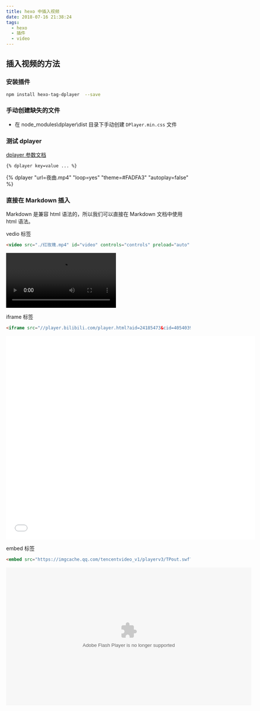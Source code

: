 ```yaml
---
title: hexo 中插入视频
date: 2018-07-16 21:38:24
tags:
  - hexo
  - 插件
  - video
---
```

## 插入视频的方法

### 安装插件

``` bash
npm install hexo-tag-dplayer  --save
```

### 手动创建缺失的文件

- 在 node_modules\dplayer\dist 目录下手动创建 `DPlayer.min.css` 文件

### 测试 dplayer

[dplayer 参数文档](https://github.com/liaoyajun/hexo-tag-dplayer)
``` plain
{% dplayer key=value ... %}
```
{% dplayer "url=夜曲.mp4" "loop=yes" "theme=#FADFA3" "autoplay=false" %}

### 直接在 Markdown 插入

Markdown 是兼容 html 语法的，所以我们可以直接在 Markdown 文档中使用 html 语法。

vedio 标签
``` html
<video src="./红玫瑰.mp4" id="video" controls="controls" preload="auto" webkit-playsinline="true" x5-video-player-type="h5" x5-video-player-fullscreen="true" playsinline></video>
```
<video src="./红玫瑰.mp4" id="video" controls="controls" preload="auto" webkit-playsinline="true" x5-video-player-type="h5" x5-video-player-fullscreen="true" playsinline></video>

iframe 标签
``` html
<iframe src="//player.bilibili.com/player.html?aid=24185473&cid=40540394&page=1" width=680 height=556 scrolling="no" border="0" frameborder="no" framespacing="0" allowfullscreen="true"> </iframe>
```
<iframe src="//player.bilibili.com/player.html?aid=24185473&cid=40540394&page=1" width=680 height=556 scrolling="no" border="0" frameborder="no" framespacing="0" allowfullscreen="true"> </iframe>

embed 标签
``` html
<embed src="https://imgcache.qq.com/tencentvideo_v1/playerv3/TPout.swf?max_age=86400&v=20161117&vid=j0689lrdcjs&auto=0" allowFullScreen="true" quality="high" width="670" height="377" align="middle" allowScriptAccess="always" type="application/x-shockwave-flash"></embed>
```
<embed src="https://imgcache.qq.com/tencentvideo_v1/playerv3/TPout.swf?max_age=86400&v=20161117&vid=j0689lrdcjs&auto=0" allowFullScreen="true" quality="high" width="670" height="377" align="middle" allowScriptAccess="always" type="application/x-shockwave-flash"></embed>
